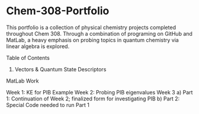 # Chem-308-Portfolio
This portfolio is a collection of physical chemistry projects completed throughout Chem 308. Through a combination of programing on GitHub and MatLab, a heavy emphasis on probing topics in quantum chemistry via linear algebra is explored. 

Table of Contents

1. Vectors & Quantum State Descriptors 


MatLab Work

Week 1: KE for PIB Example
Week 2: Probing PIB eigenvalues 
Week 3
  a) Part 1: Continuation of Week 2; finalized form for investigating PIB
  b) Part 2: Special Code needed to run Part 1
